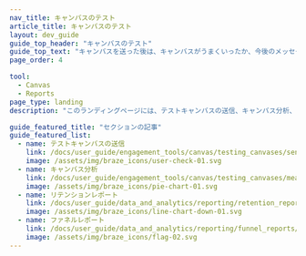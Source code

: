 ```yaml
---
nav_title: キャンバスのテスト
article_title: キャンバスのテスト
layout: dev_guide
guide_top_header: "キャンバスのテスト"
guide_top_text: "キャンバスを送った後は、キャンバスがうまくいったか、今後のメッセージングにポジティブな影響を与えるかを確認するために、常に結果を見るべきである。<br><br> ここでは、ユーザーに対するメッセージングの効果を測定するのに役立つCanvasアナリティクスやその他のレポートに関するリソースを見つけることができる。"
page_order: 4

tool: 
  - Canvas
  - Reports
page_type: landing
description: "このランディングページには、テストキャンバスの送信、キャンバス分析、リテンションレポート、ファネルレポートなどのキャンバステストに関するリソースがあります。"

guide_featured_title: "セクションの記事"
guide_featured_list:
  - name: テストキャンバスの送信
    link: /docs/user_guide/engagement_tools/canvas/testing_canvases/sending_test_canvases/
    image: /assets/img/braze_icons/user-check-01.svg
  - name: キャンバス分析
    link: /docs/user_guide/engagement_tools/canvas/testing_canvases/measuring_and_testing_with_canvas_analytics/
    image: /assets/img/braze_icons/pie-chart-01.svg
  - name: リテンションレポート
    link: /docs/user_guide/data_and_analytics/reporting/retention_reports/
    image: /assets/img/braze_icons/line-chart-down-01.svg
  - name: ファネルレポート
    link: /docs/user_guide/data_and_analytics/reporting/funnel_reports/
    image: /assets/img/braze_icons/flag-02.svg
---
```


